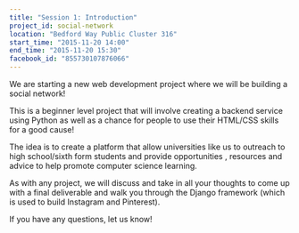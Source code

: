 ```yaml
---
title: "Session 1: Introduction"
project_id: social-network
location: "Bedford Way Public Cluster 316"
start_time: "2015-11-20 14:00"
end_time: "2015-11-20 15:30"
facebook_id: "855730107876066"
---
```


We are starting a new web development project where we will be building a social network!

This is a beginner level project that will involve creating a backend service using Python as well as a chance for people to use their HTML/CSS skills for a good cause!

The idea is to create a platform that allow universities like us to outreach to high school/sixth form students and provide opportunities , resources and advice to help promote computer science learning.

As with any project, we will discuss and take in all your thoughts to come up with a final deliverable and walk you through the Django framework (which is used to build Instagram and Pinterest).

If you have any questions, let us know!
